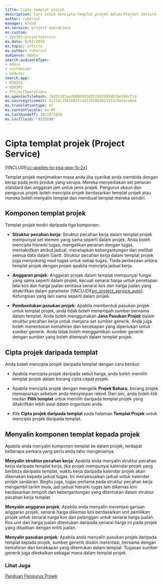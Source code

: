 ```yaml
---
title: Cipta templat projek
description: Cara untuk mencipta templat projek dalam Project Service
author: ruhercul
manager: kfend
ms.service: project-operations
ms.custom:
- dyn365-projectservice
ms.date: 8/03/2018
ms.topic: article
ms.author: ruhercul
audience: Admin
search.audienceType:
- admin
- customizer
- enduser
search.app:
- D365CE
- D365PS
- ProjectOperations
ms.openlocfilehash: 78d25183aad8d86593d3f2582295db59eb84cf14
ms.sourcegitcommit: 4cf1dc1561b92fca4175f0b3813133c5e63ce8e6
ms.translationtype: HT
ms.contentlocale: ms-MY
ms.lasthandoff: 10/28/2020
ms.locfileid: "4133199"
---
```

# <a name="create-a-project-template-project-service"></a>Cipta templat projek (Project Service)

[!INCLUDE[cc-applies-to-psa-app-1x-2x](../includes/cc-applies-to-psa-app-1x-2x.md)]

Templat projek menjimatkan masa anda jika syarikat anda membida dengan kerap pada jenis produk yang serupa. Mereka menyediakan set peranan standard dan anggaran jam untuk jenis projek. Pengurus akaun dan pengurus projek boleh mencipta projek berdasarkan templat projek atau mereka boleh menyalin templat dan membuat templat mereka sendiri.  
  
## <a name="components-of-project-template"></a>Komponen templat projek
 Templat projek terdiri daripada tiga komponen:  
  
- **Struktur pecahan kerja**: Struktur pecahan kerja dalam templat projek mempunyai set elemen yang sama seperti dalam projek. Anda boleh mencipta hierarki tugas, mengaitkan peranan dengan tugas, mentakrifkan atribut jadual, menetapkan kebergantungan dan melihat semua data dalam Gantt. Struktur pecahan kerja dalam templat projek juga menyokong mod tugas untuk setiap tugas. Tiada perbezaan antara templat projek dengan projek apabila mencipta jadual kerja.  
  
- **Anggaran projek**: Anggaran projek dalam templat mempunyai fungsi yang sama seperti dalam projek, kecuali senarai harga untuk penetapan lalai kos dan harga jualan sentiasa senarai kos dan harga jualan yang ditakrifkan dalam parameter [!INCLUDE[pn_project_service_auto](../includes/pn-project-service-auto.md)]. Kefungsian yang lain sama seperti dalam projek.  
  
- **Pembentukan pasukan projek**: Apabila membentuk pasukan projek untuk templat projek, anda tidak boleh menempah sumber bernama dalam templat. Anda boleh menggunakan **Jana Pasukan Projek** dalam struktur pecahan kerja untuk menjana set sumber generik. Anda juga boleh menentukan kemahiran dan kecekapan yang diperlukan untuk sumber generik. Anda tidak boleh menggantikan sumber generik dengan sumber yang boleh ditempah dalam templat projek.  
  
## <a name="create-a-project-from-a-template"></a>Cipta projek daripada templat  
 Anda boleh mencipta projek daripada templat dengan cara berikut:  
  
-   Apabila mencipta projek daripada sebut harga, anda boleh memilih templat projek dalam borang cipta cepat projek.  
  
-   Apabila mencipta projek dengan mengklik **Projek Baharu**, borang projek memaparkan sebelum anda menyimpan rekod. Dari sini, anda boleh klik medan **Pilih templat** untuk memilih daripada templat projek yang ditakrifkan lebih awal dalam organisasi anda.  
  
-   Klik **Cipta projek daripada templat** pada halaman **Templat Projek** untuk mencipta projek daripada templat.  
  
## <a name="copying-components-of-a-template-to-a-project"></a>Menyalin komponen templat kepada projek  
 Apabila anda menyalin komponen templat ke dalam projek, terdapat beberapa perkara yang perlu anda tahu mengenainya.  
  
 **Menyalin struktur pecahan kerja**: Apabila anda menyalin struktur pecahan kerja daripada templat kerja, jika projek mempunyai kalendar projek yang berbeza daripada templat, waktu kerja daripada kalendar projek akan dikenakan kepada jadual tugas. Ini menyesuaikan jadual untuk kalendar projek sandaran. Begitu juga, tugas pertama pada struktur pecahan kerja mengambil tarikh mula, jadi jadual hierarki tugas lain dikemas kini berdasarkan tempoh dan kebergantungan yang ditentukan dalam struktur pecahan kerja templat.  
  
 **Menyalin anggaran projek**: Apabila anda menyalin merentasi garisan anggaran projek, senarai harga dikemas kini berdasarkan unit pemilikan projek untuk senarai harga kos dan pelanggan untuk senarai harga jualan. Kos unit dan harga jualan ditentukan daripada senarai harga ini pada projek yang dikaitkan dengan entiti jualan.  
  
 **Menyalin pasukan projek**: Apabila anda menyalin pasukan projek daripada templat kepada projek, sumber generik disalin merentasi, bersama dengan kemahiran dan kecekapan yang ditentukan dalam templat. Tugasan sumber generik juga dikekalkan sebagai mana dalam templat projek.  
  
### <a name="see-also"></a>Lihat Juga  
 [Panduan Pengurus Projek](../psa/project-manager-guide.md)
